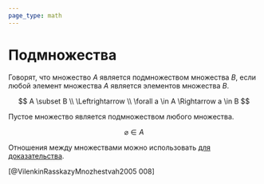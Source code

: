 ```yaml
---
page_type: math
---
```


# Подмножества

Говорят, что множество $A$ является подмножеством множества $B$, если любой элемент множества $A$ является элементов множества $B$.

$$
A \subset B \\
\Leftrightarrow \\
\forall a \in A \Rightarrow a \in B
$$

Пустое множество является подмножеством любого множества.

$$
\varnothing \in A
$$

Отношения между множествами можно использовать [для доказательства]([[20221101235817]]).

[@VilenkinRasskazyMnozhestvah2005 008]

